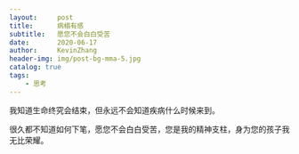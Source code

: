 ```yaml
---
layout:     post
title:      病榻有感
subtitle:   愿您不会白白受苦
date:       2020-06-17
author:     KevinZhang
header-img: img/post-bg-mma-5.jpg
catalog: true
tags:
    - 思考
---
```


我知道生命终究会结束，但永远不会知道疾病什么时候来到。

很久都不知道如何下笔，愿您不会白白受苦，您是我的精神支柱，身为您的孩子我无比荣耀。